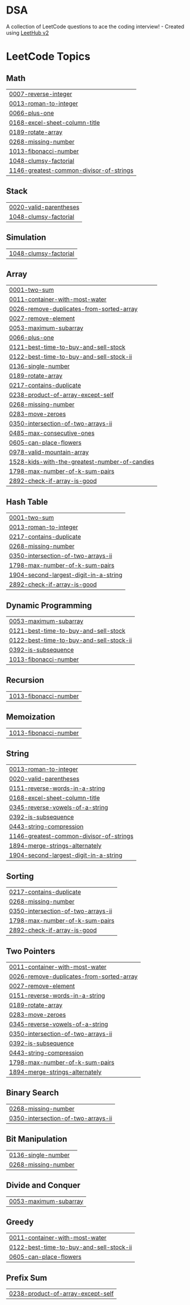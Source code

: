 # DSA
A collection of LeetCode questions to ace the coding interview! - Created using [LeetHub v2](https://github.com/arunbhardwaj/LeetHub-2.0)

<!---LeetCode Topics Start-->
# LeetCode Topics
## Math
|  |
| ------- |
| [0007-reverse-integer](https://github.com/akshitha1422/DSA/tree/master/0007-reverse-integer) |
| [0013-roman-to-integer](https://github.com/akshitha1422/DSA/tree/master/0013-roman-to-integer) |
| [0066-plus-one](https://github.com/akshitha1422/DSA/tree/master/0066-plus-one) |
| [0168-excel-sheet-column-title](https://github.com/akshitha1422/DSA/tree/master/0168-excel-sheet-column-title) |
| [0189-rotate-array](https://github.com/akshitha1422/DSA/tree/master/0189-rotate-array) |
| [0268-missing-number](https://github.com/akshitha1422/DSA/tree/master/0268-missing-number) |
| [1013-fibonacci-number](https://github.com/akshitha1422/DSA/tree/master/1013-fibonacci-number) |
| [1048-clumsy-factorial](https://github.com/akshitha1422/DSA/tree/master/1048-clumsy-factorial) |
| [1146-greatest-common-divisor-of-strings](https://github.com/akshitha1422/DSA/tree/master/1146-greatest-common-divisor-of-strings) |
## Stack
|  |
| ------- |
| [0020-valid-parentheses](https://github.com/akshitha1422/DSA/tree/master/0020-valid-parentheses) |
| [1048-clumsy-factorial](https://github.com/akshitha1422/DSA/tree/master/1048-clumsy-factorial) |
## Simulation
|  |
| ------- |
| [1048-clumsy-factorial](https://github.com/akshitha1422/DSA/tree/master/1048-clumsy-factorial) |
## Array
|  |
| ------- |
| [0001-two-sum](https://github.com/akshitha1422/DSA/tree/master/0001-two-sum) |
| [0011-container-with-most-water](https://github.com/akshitha1422/DSA/tree/master/0011-container-with-most-water) |
| [0026-remove-duplicates-from-sorted-array](https://github.com/akshitha1422/DSA/tree/master/0026-remove-duplicates-from-sorted-array) |
| [0027-remove-element](https://github.com/akshitha1422/DSA/tree/master/0027-remove-element) |
| [0053-maximum-subarray](https://github.com/akshitha1422/DSA/tree/master/0053-maximum-subarray) |
| [0066-plus-one](https://github.com/akshitha1422/DSA/tree/master/0066-plus-one) |
| [0121-best-time-to-buy-and-sell-stock](https://github.com/akshitha1422/DSA/tree/master/0121-best-time-to-buy-and-sell-stock) |
| [0122-best-time-to-buy-and-sell-stock-ii](https://github.com/akshitha1422/DSA/tree/master/0122-best-time-to-buy-and-sell-stock-ii) |
| [0136-single-number](https://github.com/akshitha1422/DSA/tree/master/0136-single-number) |
| [0189-rotate-array](https://github.com/akshitha1422/DSA/tree/master/0189-rotate-array) |
| [0217-contains-duplicate](https://github.com/akshitha1422/DSA/tree/master/0217-contains-duplicate) |
| [0238-product-of-array-except-self](https://github.com/akshitha1422/DSA/tree/master/0238-product-of-array-except-self) |
| [0268-missing-number](https://github.com/akshitha1422/DSA/tree/master/0268-missing-number) |
| [0283-move-zeroes](https://github.com/akshitha1422/DSA/tree/master/0283-move-zeroes) |
| [0350-intersection-of-two-arrays-ii](https://github.com/akshitha1422/DSA/tree/master/0350-intersection-of-two-arrays-ii) |
| [0485-max-consecutive-ones](https://github.com/akshitha1422/DSA/tree/master/0485-max-consecutive-ones) |
| [0605-can-place-flowers](https://github.com/akshitha1422/DSA/tree/master/0605-can-place-flowers) |
| [0978-valid-mountain-array](https://github.com/akshitha1422/DSA/tree/master/0978-valid-mountain-array) |
| [1528-kids-with-the-greatest-number-of-candies](https://github.com/akshitha1422/DSA/tree/master/1528-kids-with-the-greatest-number-of-candies) |
| [1798-max-number-of-k-sum-pairs](https://github.com/akshitha1422/DSA/tree/master/1798-max-number-of-k-sum-pairs) |
| [2892-check-if-array-is-good](https://github.com/akshitha1422/DSA/tree/master/2892-check-if-array-is-good) |
## Hash Table
|  |
| ------- |
| [0001-two-sum](https://github.com/akshitha1422/DSA/tree/master/0001-two-sum) |
| [0013-roman-to-integer](https://github.com/akshitha1422/DSA/tree/master/0013-roman-to-integer) |
| [0217-contains-duplicate](https://github.com/akshitha1422/DSA/tree/master/0217-contains-duplicate) |
| [0268-missing-number](https://github.com/akshitha1422/DSA/tree/master/0268-missing-number) |
| [0350-intersection-of-two-arrays-ii](https://github.com/akshitha1422/DSA/tree/master/0350-intersection-of-two-arrays-ii) |
| [1798-max-number-of-k-sum-pairs](https://github.com/akshitha1422/DSA/tree/master/1798-max-number-of-k-sum-pairs) |
| [1904-second-largest-digit-in-a-string](https://github.com/akshitha1422/DSA/tree/master/1904-second-largest-digit-in-a-string) |
| [2892-check-if-array-is-good](https://github.com/akshitha1422/DSA/tree/master/2892-check-if-array-is-good) |
## Dynamic Programming
|  |
| ------- |
| [0053-maximum-subarray](https://github.com/akshitha1422/DSA/tree/master/0053-maximum-subarray) |
| [0121-best-time-to-buy-and-sell-stock](https://github.com/akshitha1422/DSA/tree/master/0121-best-time-to-buy-and-sell-stock) |
| [0122-best-time-to-buy-and-sell-stock-ii](https://github.com/akshitha1422/DSA/tree/master/0122-best-time-to-buy-and-sell-stock-ii) |
| [0392-is-subsequence](https://github.com/akshitha1422/DSA/tree/master/0392-is-subsequence) |
| [1013-fibonacci-number](https://github.com/akshitha1422/DSA/tree/master/1013-fibonacci-number) |
## Recursion
|  |
| ------- |
| [1013-fibonacci-number](https://github.com/akshitha1422/DSA/tree/master/1013-fibonacci-number) |
## Memoization
|  |
| ------- |
| [1013-fibonacci-number](https://github.com/akshitha1422/DSA/tree/master/1013-fibonacci-number) |
## String
|  |
| ------- |
| [0013-roman-to-integer](https://github.com/akshitha1422/DSA/tree/master/0013-roman-to-integer) |
| [0020-valid-parentheses](https://github.com/akshitha1422/DSA/tree/master/0020-valid-parentheses) |
| [0151-reverse-words-in-a-string](https://github.com/akshitha1422/DSA/tree/master/0151-reverse-words-in-a-string) |
| [0168-excel-sheet-column-title](https://github.com/akshitha1422/DSA/tree/master/0168-excel-sheet-column-title) |
| [0345-reverse-vowels-of-a-string](https://github.com/akshitha1422/DSA/tree/master/0345-reverse-vowels-of-a-string) |
| [0392-is-subsequence](https://github.com/akshitha1422/DSA/tree/master/0392-is-subsequence) |
| [0443-string-compression](https://github.com/akshitha1422/DSA/tree/master/0443-string-compression) |
| [1146-greatest-common-divisor-of-strings](https://github.com/akshitha1422/DSA/tree/master/1146-greatest-common-divisor-of-strings) |
| [1894-merge-strings-alternately](https://github.com/akshitha1422/DSA/tree/master/1894-merge-strings-alternately) |
| [1904-second-largest-digit-in-a-string](https://github.com/akshitha1422/DSA/tree/master/1904-second-largest-digit-in-a-string) |
## Sorting
|  |
| ------- |
| [0217-contains-duplicate](https://github.com/akshitha1422/DSA/tree/master/0217-contains-duplicate) |
| [0268-missing-number](https://github.com/akshitha1422/DSA/tree/master/0268-missing-number) |
| [0350-intersection-of-two-arrays-ii](https://github.com/akshitha1422/DSA/tree/master/0350-intersection-of-two-arrays-ii) |
| [1798-max-number-of-k-sum-pairs](https://github.com/akshitha1422/DSA/tree/master/1798-max-number-of-k-sum-pairs) |
| [2892-check-if-array-is-good](https://github.com/akshitha1422/DSA/tree/master/2892-check-if-array-is-good) |
## Two Pointers
|  |
| ------- |
| [0011-container-with-most-water](https://github.com/akshitha1422/DSA/tree/master/0011-container-with-most-water) |
| [0026-remove-duplicates-from-sorted-array](https://github.com/akshitha1422/DSA/tree/master/0026-remove-duplicates-from-sorted-array) |
| [0027-remove-element](https://github.com/akshitha1422/DSA/tree/master/0027-remove-element) |
| [0151-reverse-words-in-a-string](https://github.com/akshitha1422/DSA/tree/master/0151-reverse-words-in-a-string) |
| [0189-rotate-array](https://github.com/akshitha1422/DSA/tree/master/0189-rotate-array) |
| [0283-move-zeroes](https://github.com/akshitha1422/DSA/tree/master/0283-move-zeroes) |
| [0345-reverse-vowels-of-a-string](https://github.com/akshitha1422/DSA/tree/master/0345-reverse-vowels-of-a-string) |
| [0350-intersection-of-two-arrays-ii](https://github.com/akshitha1422/DSA/tree/master/0350-intersection-of-two-arrays-ii) |
| [0392-is-subsequence](https://github.com/akshitha1422/DSA/tree/master/0392-is-subsequence) |
| [0443-string-compression](https://github.com/akshitha1422/DSA/tree/master/0443-string-compression) |
| [1798-max-number-of-k-sum-pairs](https://github.com/akshitha1422/DSA/tree/master/1798-max-number-of-k-sum-pairs) |
| [1894-merge-strings-alternately](https://github.com/akshitha1422/DSA/tree/master/1894-merge-strings-alternately) |
## Binary Search
|  |
| ------- |
| [0268-missing-number](https://github.com/akshitha1422/DSA/tree/master/0268-missing-number) |
| [0350-intersection-of-two-arrays-ii](https://github.com/akshitha1422/DSA/tree/master/0350-intersection-of-two-arrays-ii) |
## Bit Manipulation
|  |
| ------- |
| [0136-single-number](https://github.com/akshitha1422/DSA/tree/master/0136-single-number) |
| [0268-missing-number](https://github.com/akshitha1422/DSA/tree/master/0268-missing-number) |
## Divide and Conquer
|  |
| ------- |
| [0053-maximum-subarray](https://github.com/akshitha1422/DSA/tree/master/0053-maximum-subarray) |
## Greedy
|  |
| ------- |
| [0011-container-with-most-water](https://github.com/akshitha1422/DSA/tree/master/0011-container-with-most-water) |
| [0122-best-time-to-buy-and-sell-stock-ii](https://github.com/akshitha1422/DSA/tree/master/0122-best-time-to-buy-and-sell-stock-ii) |
| [0605-can-place-flowers](https://github.com/akshitha1422/DSA/tree/master/0605-can-place-flowers) |
## Prefix Sum
|  |
| ------- |
| [0238-product-of-array-except-self](https://github.com/akshitha1422/DSA/tree/master/0238-product-of-array-except-self) |
<!---LeetCode Topics End-->